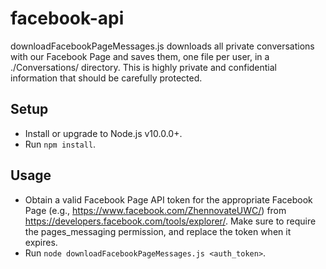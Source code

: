 # facebook-api

downloadFacebookPageMessages.js downloads all private conversations with our
Facebook Page and saves them, one file per user, in a ./Conversations/
directory. This is highly private and confidential information that should be
carefully protected.

## Setup

* Install or upgrade to Node.js v10.0.0+.
* Run `npm install`.

## Usage

* Obtain a valid Facebook Page API token for the appropriate Facebook Page
(e.g., https://www.facebook.com/ZhennovateUWC/) from
https://developers.facebook.com/tools/explorer/. Make sure to require the
pages_messaging permission, and replace the token when it expires.
* Run `node downloadFacebookPageMessages.js <auth_token>`.
